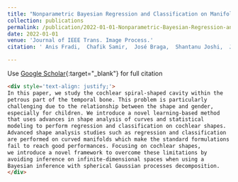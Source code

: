 ```yaml
---
title: "Nonparametric Bayesian Regression and Classification on Manifolds, With Applications to 3D Cochlear Shapes"
collection: publications
permalink: /publication/2022-01-01-Nonparametric-Bayesian-Regression-and-Classification-on-Manifolds-With-Applications-to-3D-Cochlear-Shapes
date: 2022-01-01
venue: 'Journal of IEEE Trans. Image Process.'
citation: ' Anis Fradi,  Chafik Samir,  José Braga,  Shantanu Joshi,  Jean-Michel Loubes" Journal of IEEE Trans. Image Process., 2022.'

---
```


Use [Google Scholar](https://scholar.google.com/scholar?q=Nonparametric+Bayesian+Regression+and+Classification+on+Manifolds,+With+Applications+to+3D+Cochlear+Shapes){:target="_blank"} for full citation

 

```markdown
<div style='text-align: justify;'>
In this paper, we study the cochlear spiral-shaped cavity within the 
petrous part of the temporal bone. This problem is particularly 
challenging due to the relationship between the shape and gender, 
especially for children. We introduce a novel learning-based method 
that uses advances in shape analysis of curves and statistical 
modeling to perform regression and classification on cochlear shapes. 
Advanced shape analysis studies such as regression and classification 
are performed on curved manifolds which make the standard formulations 
fail to reach good performances. Focusing on cochlear shapes, 
we introduce a novel framework to overcome these limitations by 
avoiding inference on infinite-dimensional spaces when using a 
Bayesian inference with spherical Gaussian processes decomposition. 
</div>
```